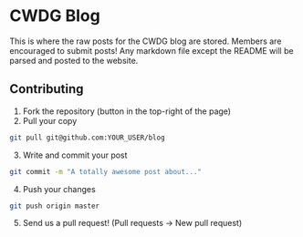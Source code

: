# CWDG Blog

This is where the raw posts for the CWDG blog are stored. Members are
encouraged to submit posts! Any markdown file except the README will be parsed
and posted to the website.

## Contributing

1. Fork the repository (button in the top-right of the page)
2. Pull your copy
```bash
git pull git@github.com:YOUR_USER/blog
```
3. Write and commit your post
```bash
git commit -m "A totally awesome post about..."
```
4. Push your changes
```bash
git push origin master
```
5. Send us a pull request! (Pull requests -> New pull request)
